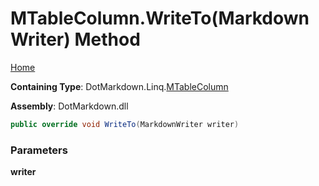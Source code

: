 # MTableColumn\.WriteTo\(MarkdownWriter\) Method

[Home](../../../../README.md)

**Containing Type**: DotMarkdown\.Linq\.[MTableColumn](../README.md)

**Assembly**: DotMarkdown\.dll

```csharp
public override void WriteTo(MarkdownWriter writer)
```

### Parameters

**writer**